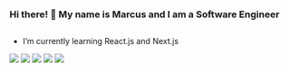 ### Hi there! 👋 My name is Marcus and I am a Software Engineer
##
- I’m currently learning React.js and Next.js

<!-- <div align="center">
  <a href="https://github.com/marcusvco"></a>
  <img height="180em" src="https://github-readme-stats-seven-pi-51.vercel.app/api?username=marcusvco&show_icons=true&theme=github_dark&count_private=true"/>
  <img height="180em" src="https://github-readme-stats-seven-pi-51.vercel.app/api/top-langs/?username=marcusvco&layout=compact&langs_count=7&theme=github_dark"/>
</div>

## -->

<div>
  <a href="https://www.linkedin.com/in/marcus-co" target="_blank"><img src="https://img.shields.io/badge/LinkedIn-0077B5?style=for-the-badge&logo=linkedin&logoColor=white" target="_blank"></a>
  <a href="https://www.hackerrank.com/marcusvco" target="_blank"><img src="https://img.shields.io/badge/-Hackerrank-2EC866?style=for-the-badge&logo=HackerRank&logoColor=white" target="_blank"></a>
  <a href="https://leetcode.com/u/marcusvco" target="_blank"><img src="https://img.shields.io/badge/-Leetcode-FFA116?style=for-the-badge&logo=LeetCode&logoColor=white" target="_blank"></a>
  <a href="https://www.instagram.com/marvin.vc" target="_blank"><img src="https://img.shields.io/badge/Instagram-E4405F?style=for-the-badge&logo=instagram&logoColor=white" target="_blank"></a>
  <a href="mailto:marvincarvoliveira@gmail.com" target="_blank"><img src="https://img.shields.io/badge/Gmail-D14836?style=for-the-badge&logo=gmail&logoColor=white" target="_blank"></a>
</div>
